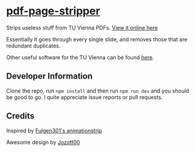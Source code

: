 # [pdf-page-stripper](https://fsinf.github.io/pdf-page-stripper/)

Strips useless stuff from TU Vienna PDFs. [View it online here](https://fsinf.github.io/pdf-page-stripper/)

Essentially it goes through every single slide, and removes those that are redundant duplicates.

Other useful software for the TU Vienna can be found [here](https://wiki.fsinf.at/wiki/Useful_Software).

## Developer Information

Clone the repo, run `npm install` and then run `npm run dev` and you should be good to go.
I quite appreciate issue reports or pull requests.

<!-- Publishing to GitHub Pages: `npm run deploy` -->

## Credits

Inspired by [Fulgen301's animationstrip](https://github.com/Fulgen301/animationstrip)

Awesome design by [Jozott00](https://github.com/Jozott00)
